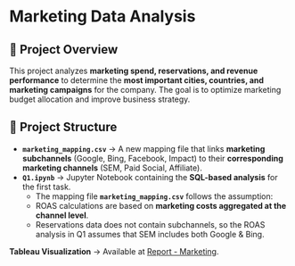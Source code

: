 # Marketing Data Analysis

## 📌 Project Overview
This project analyzes **marketing spend, reservations, and revenue performance** to determine the **most important cities, countries, and marketing campaigns** for the company. The goal is to optimize marketing budget allocation and improve business strategy.

## 📂 Project Structure
- **`marketing_mapping.csv`** → A new mapping file that links **marketing subchannels** (Google, Bing, Facebook, Impact) to their **corresponding marketing channels** (SEM, Paid Social, Affiliate).
- **`Q1.ipynb`** → Jupyter Notebook containing the **SQL-based analysis** for the first task.
    - The mapping file **`marketing_mapping.csv`** follows the assumption:
    - ROAS calculations are based on **marketing costs aggregated at the channel level**.
    - Reservations data does not contain subchannels, so the ROAS analysis in Q1 assumes that SEM includes both Google & Bing.

**Tableau Visualization** → Available at [Report - Marketing](https://public.tableau.com/app/profile/zied.dammak/viz/Book3_17419893777560/Report).
